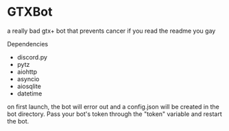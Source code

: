 # GTXBot
 a really bad gtx+ bot that prevents cancer
if you read the readme you gay

Dependencies
* discord.py
* pytz
* aiohttp
* asyncio
* aiosqlite
* datetime


on first launch, the bot will error out and a config.json will be created in the bot directory. Pass your bot's token through the "token" variable and restart the bot.
